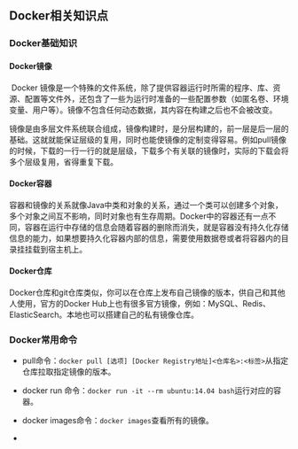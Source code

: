 ## Docker相关知识点

### Docker基础知识

#### Docker镜像

​	Docker 镜像是一个特殊的文件系统，除了提供容器运行时所需的程序、库、资 源、配置等文件外，还包含了一些为运行时准备的一些配置参数（如匿名卷、环境 变量、用户等）。镜像不包含任何动态数据，其内容在构建之后也不会被改变。

​	镜像是由多层文件系统联合组成，镜像构建时，是分层构建的，前一层是后一层的基础。这就就能保证层级的复用，同时也能使镜像的定制变得容易。例如pull镜像的时候，下载的一行一行的就是层级，下载多个有关联的镜像时，实际的下载会将多个层级复用，省得重复下载。

#### Docker容器

​	容器和镜像的关系就像Java中类和对象的关系，通过一个类可以创建多个对象，多个对象之间互不影响，同时对象也有生存周期。Docker中的容器还有一点不同，容器在运行中存储的信息会随着容器的删除而消失，就是容器没有持久化存储信息的能力，如果想要持久化容器内部的信息，需要使用数据卷或者将容器内的目录挂挂载到宿主机上。

#### Docker仓库

​	Docker仓库和git仓库类似，你可以在仓库上发布自己镜像的版本，供自己和其他人使用，官方的Docker Hub上也有很多官方镜像，例如：MySQL、Redis、ElasticSearch。本地也可以搭建自己的私有镜像仓库。

### Docker常用命令

* pull命令：`docker pull [选项] [Docker Registry地址]<仓库名>:<标签>`从指定仓库拉取指定镜像的版本。

* docker run 命令：`docker run -it --rm ubuntu:14.04 bash`运行对应的容器。
* docker images命令：`docker images`查看所有的镜像。
* 